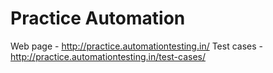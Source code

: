 # Practice Automation

Web page - http://practice.automationtesting.in/
Test cases - http://practice.automationtesting.in/test-cases/
